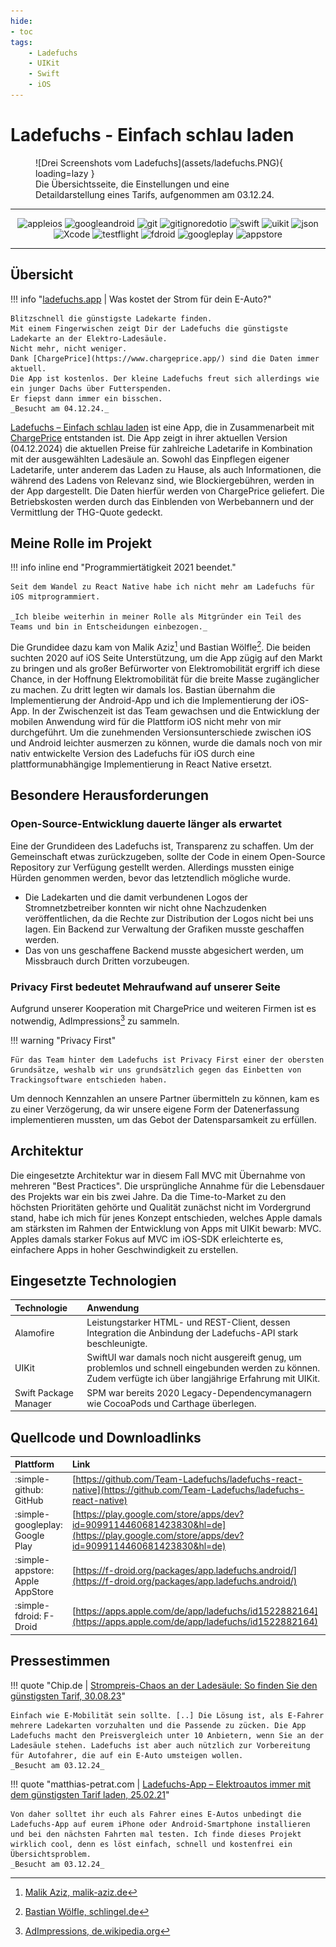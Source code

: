 ```yaml
---
hide:
- toc
tags:
    - Ladefuchs
    - UIKit
    - Swift
    - iOS
---
```




# Ladefuchs - Einfach schlau laden

<figure markdown="span">
  ![Drei Screenshots vom Ladefuchs](assets/ladefuchs.PNG){ loading=lazy }
  <figcaption>Die Übersichtsseite, die Einstellungen und eine Detaildarstellung eines Tarifs, aufgenommen am 03.12.24.</figcaption>
</figure>

---

<div align="center">
    <img alt="appleios" src="https://img.shields.io/badge/-Apple iOS-000000?style=flat-square&logo=ios&logoColor=white" />
    <img alt="googleandroid" src="https://img.shields.io/badge/-Google Android-34A853?style=flat-square&logo=android&logoColor=white" />
    <img alt="git" src="https://img.shields.io/badge/-Git-F05032?style=flat-square&logo=git&logoColor=white" />
    <img alt="gitignoredotio" src="https://img.shields.io/badge/-gitignore.io-204ECF?style=flat-square&logo=gitignoredotio&logoColor=white" />
    <img alt="swift" src="https://img.shields.io/badge/-Swift-F05138?style=flat-square&logo=swift&logoColor=white" />
    <img alt="uikit" src="https://img.shields.io/badge/-UIKit-000000?style=flat-square&logo=apple&logoColor=white" />
    <img alt="json" src="https://img.shields.io/badge/-JSON-000000?style=flat-square&logo=json&logoColor=white" />
    <img alt="Xcode" src="https://img.shields.io/badge/-Xcode-147EFB?style=flat-square&logo=xcode&logoColor=white" />
    <img alt="testflight" src="https://img.shields.io/badge/-TestFlight-000000?style=flat-square&logo=apple&logoColor=white" />
    <img alt="fdroid" src="https://img.shields.io/badge/-FDroid-1976D2?style=flat-square&logo=fdroid&logoColor=white" />
    <img alt="googleplay" src="https://img.shields.io/badge/-Google Play-414141?style=flat-square&logo=googleplay&logoColor=white" />
    <img alt="appstore" src="https://img.shields.io/badge/-App Store-0D96F6?style=flat-square&logo=appstore&logoColor=white" />
</div>

---

## Übersicht

!!! info "[ladefuchs.app](https://ladefuchs.app) | Was kostet der Strom für dein E-Auto?"
    
    Blitzschnell die günstigste Ladekarte finden.
    Mit einem Fingerwischen zeigt Dir der Ladefuchs die günstigste Ladekarte an der Elektro-Ladesäule.
    Nicht mehr, nicht weniger.
    Dank [ChargePrice](https://www.chargeprice.app/) sind die Daten immer aktuell.
    Die App ist kostenlos. Der kleine Ladefuchs freut sich allerdings wie ein junger Dachs über Futterspenden.
    Er fiepst dann immer ein bisschen.
    _Besucht am 04.12.24._


[Ladefuchs – Einfach schlau laden](https://ladefuchs.app) ist eine App, die in Zusammenarbeit mit [ChargePrice](https://www.chargeprice.app/) entstanden ist. Die App zeigt in ihrer aktuellen Version (04.12.2024) die aktuellen Preise für zahlreiche Ladetarife in Kombination mit der ausgewählten Ladesäule an. Sowohl das Einpflegen eigener Ladetarife, unter anderem das Laden zu Hause, als auch Informationen, die während des Ladens von Relevanz sind, wie Blockiergebühren, werden in der App dargestellt. Die Daten hierfür werden von ChargePrice geliefert. Die Betriebskosten werden durch das Einblenden von Werbebannern und der Vermittlung der THG-Quote gedeckt.

## Meine Rolle im Projekt

!!! info inline end "Programmiertätigkeit 2021 beendet."

    Seit dem Wandel zu React Native habe ich nicht mehr am Ladefuchs für iOS mitprogrammiert.   

    _Ich bleibe weiterhin in meiner Rolle als Mitgründer ein Teil des Teams und bin in Entscheidungen einbezogen._

Die Grundidee dazu kam von Malik Aziz[^1] und Bastian Wölfle[^2]. Die beiden suchten 2020 auf iOS Seite Unterstützung, um die App zügig auf den Markt zu bringen und als großer Befürworter von Elektromobilität ergriff ich diese Chance, in der Hoffnung Elektromobilität für die breite Masse zugänglicher zu machen.
Zu dritt legten wir damals los. Bastian übernahm die Implementierung der Android-App und ich die Implementierung der iOS-App. In der Zwischenzeit ist das Team gewachsen und die Entwicklung der mobilen Anwendung wird für die Plattform iOS nicht mehr von mir durchgeführt. Um die zunehmenden Versionsunterschiede zwischen iOS und Android leichter ausmerzen zu können, wurde die damals noch von mir nativ entwickelte Version des Ladefuchs für iOS durch eine plattformunabhängige Implementierung in React Native ersetzt. 

[^1]: [Malik Aziz, malik-aziz.de](https://www.malik-aziz.de/)
[^2]: [Bastian Wölfle, schlingel.de](https://www.schlingel.de/)

## Besondere Herausforderungen

### Open-Source-Entwicklung dauerte länger als erwartet 

Eine der Grundideen des Ladefuchs ist, Transparenz zu schaffen. Um der Gemeinschaft etwas zurückzugeben, sollte der Code in einem Open-Source Repository zur Verfügung gestellt werden. Allerdings mussten einige Hürden genommen werden, bevor das letztendlich mögliche wurde. 

- Die Ladekarten und die damit verbundenen Logos der Stromnetzbetreiber konnten wir nicht ohne Nachzudenken veröffentlichen, da die Rechte zur Distribution der Logos nicht bei uns lagen. Ein Backend zur Verwaltung der Grafiken musste geschaffen werden.
- Das von uns geschaffene Backend musste abgesichert werden, um Missbrauch durch Dritten vorzubeugen.

### Privacy First bedeutet Mehraufwand auf unserer Seite

Aufgrund unserer Kooperation mit ChargePrice und weiteren Firmen ist es notwendig, AdImpressions[^3] zu sammeln. 

[^3]: [AdImpressions, de.wikipedia.org](https://de.wikipedia.org/wiki/Ad_Impression)

!!! warning "Privacy First"

    Für das Team hinter dem Ladefuchs ist Privacy First einer der obersten Grundsätze, weshalb wir uns grundsätzlich gegen das Einbetten von Trackingsoftware entschieden haben. 

Um dennoch Kennzahlen an unsere Partner übermitteln zu können, kam es zu einer Verzögerung, da wir unsere eigene Form der Datenerfassung implementieren mussten, um das Gebot der Datensparsamkeit zu erfüllen.

## Architektur

Die eingesetzte Architektur war in diesem Fall MVC mit Übernahme von mehreren "Best Practices". 
Die ursprüngliche Annahme für die Lebensdauer des Projekts war ein bis zwei Jahre. Da die Time-to-Market 
zu den höchsten Prioritäten gehörte und Qualität zunächst nicht im Vordergrund stand, habe ich mich für 
jenes Konzept entschieden, welches Apple damals am stärksten im Rahmen der Entwicklung von Apps mit UIKit bewarb: MVC. 
Apples damals starker Fokus auf MVC im iOS-SDK erleichterte es, einfachere Apps in hoher Geschwindigkeit zu erstellen. 

## Eingesetzte Technologien

|Technologie|Anwendung|
|:--|:--|
|Alamofire|Leistungstarker HTML- und REST-Client, dessen Integration die Anbindung der Ladefuchs-API stark beschleunigte.|
|UIKit|SwiftUI war damals noch nicht ausgereift genug, um problemlos und schnell eingebunden werden zu können. Zudem verfügte ich über langjährige Erfahrung mit UIKit.|
|Swift Package Manager|SPM war bereits 2020 Legacy-Dependencymanagern wie CocoaPods und Carthage überlegen.|

## Quellcode und Downloadlinks

|Plattform|Link|
|:--|:--|
|:simple-github: GitHub|[https://github.com/Team-Ladefuchs/ladefuchs-react-native](https://github.com/Team-Ladefuchs/ladefuchs-react-native)|
|:simple-googleplay: Google Play|[https://play.google.com/store/apps/dev?id=9099114460681423830&hl=de](https://play.google.com/store/apps/dev?id=9099114460681423830&hl=de)|
|:simple-appstore: Apple AppStore|[https://f-droid.org/packages/app.ladefuchs.android/](https://f-droid.org/packages/app.ladefuchs.android/)|
|:simple-fdroid: F-Droid|[https://apps.apple.com/de/app/ladefuchs/id1522882164](https://apps.apple.com/de/app/ladefuchs/id1522882164)|

## Pressestimmen

!!! quote "Chip.de | [Strompreis-Chaos an der Ladesäule: So finden Sie den günstigsten Tarif, 30.08.23](https://www.chip.de/news/Strompreis-Chaos-an-der-Ladesaeule-So-finden-Sie-den-guenstigsten-Tarif_184199218.html)"

    Einfach wie E-Mobilität sein sollte. [..] Die Lösung ist, als E-Fahrer mehrere Ladekarten vorzuhalten und die Passende zu zücken. Die App Ladefuchs macht den Preisvergleich unter 10 Anbietern, wenn Sie an der Ladesäule stehen. Ladefuchs ist aber auch nützlich zur Vorbereitung für Autofahrer, die auf ein E-Auto umsteigen wollen.   
    _Besucht am 03.12.24_

!!! quote "matthias-petrat.com | [Ladefuchs-App – Elektroautos immer mit dem günstigsten Tarif laden, 25.02.21](https://www.matthias-petrat.com/ladefuchs-app-elektroautos-immer-mit-dem-guenstigsten-tarif-laden/)"

    Von daher solltet ihr euch als Fahrer eines E-Autos unbedingt die Ladefuchs-App auf eurem iPhone oder Android-Smartphone installieren und bei den nächsten Fahrten mal testen. Ich finde dieses Projekt wirklich cool, denn es löst einfach, schnell und kostenfrei ein Übersichtsproblem.   
    _Besucht am 03.12.24_